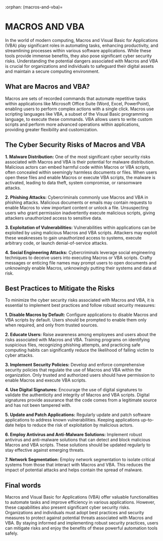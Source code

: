 :orphan:
(macros-and-vba)=

# MACROS AND VBA

In the world of modern computing, Macros and Visual Basic for Applications (VBA) play significant roles in automating tasks, enhancing productivity, and streamlining processes within various software applications. While these tools provide immense benefits, they also pose significant cyber security risks. Understanding the potential dangers associated with Macros and VBA is crucial for organizations and individuals to safeguard their digital assets and maintain a secure computing environment.

## What are Macros and VBA?

Macros are sets of recorded commands that automate repetitive tasks within applications like Microsoft Office Suite (Word, Excel, PowerPoint), enabling users to perform complex actions with a single click. Macros use scripting languages like VBA, a subset of the Visual Basic programming language, to execute these commands. VBA allows users to write custom scripts and perform more advanced operations within applications, providing greater flexibility and customization.

## The Cyber Security Risks of Macros and VBA

**1.	Malware Distribution:** One of the most significant cyber security risks associated with Macros and VBA is their potential for malware distribution. Malicious actors can embed harmful code within Macros or VBA scripts, often concealed within seemingly harmless documents or files. When users open these files and enable Macros or execute VBA scripts, the malware is activated, leading to data theft, system compromise, or ransomware attacks.

**2.	Phishing Attacks:** Cybercriminals commonly use Macros and VBA in phishing attacks. Malicious documents or emails may contain requests to enable Macros to view important content or unlock a file. Unsuspecting users who grant permission inadvertently execute malicious scripts, giving attackers unauthorized access to sensitive data.

**3.	Exploitation of Vulnerabilities:** Vulnerabilities within applications can be exploited by using malicious Macros and VBA scripts. Attackers may exploit these weaknesses to gain unauthorized access to systems, execute arbitrary code, or launch denial-of-service attacks.

**4.	Social Engineering Attacks:** Cybercriminals leverage social engineering techniques to deceive users into executing Macros or VBA scripts. Crafty messages or enticing file names may prompt users to open documents and unknowingly enable Macros, unknowingly putting their systems and data at risk.

## Best Practices to Mitigate the Risks

To minimize the cyber security risks associated with Macros and VBA, it is essential to implement best practices and follow robust security measures:

**1.	Disable Macros by Default:** Configure applications to disable Macros and VBA scripts by default. Users should be prompted to enable them only when required, and only from trusted sources.

**2.	Educate Users:** Raise awareness among employees and users about the risks associated with Macros and VBA. Training programs on identifying suspicious files, recognizing phishing attempts, and practicing safe computing habits can significantly reduce the likelihood of falling victim to cyber attacks.

**3.	Implement Security Policies:** Develop and enforce comprehensive security policies that regulate the use of Macros and VBA within the organization. Only trusted and authorized users should have permission to enable Macros and execute VBA scripts.

**4.	Use Digital Signatures:** Encourage the use of digital signatures to validate the authenticity and integrity of Macros and VBA scripts. Digital signatures provide assurance that the code comes from a legitimate source and has not been tampered with.

**5.	Update and Patch Applications:** Regularly update and patch software applications to address known vulnerabilities. Keeping applications up-to-date helps to reduce the risk of exploitation by malicious actors.

**6.	Employ Antivirus and Anti-Malware Solutions:** Implement robust antivirus and anti-malware solutions that can detect and block malicious Macros and VBA scripts. These solutions should be updated regularly to stay effective against emerging threats.

**7.	Network Segmentation:** Employ network segmentation to isolate critical systems from those that interact with Macros and VBA. This reduces the impact of potential attacks and helps contain the spread of malware.

## Final words

Macros and Visual Basic for Applications (VBA) offer valuable functionalities to automate tasks and improve efficiency in various applications. However, these capabilities also present significant cyber security risks. Organizations and individuals must adopt best practices and security measures to protect against potential threats associated with Macros and VBA. By staying informed and implementing robust security practices, users can mitigate risks and enjoy the benefits of these powerful automation tools safely.